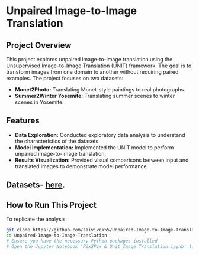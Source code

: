 # Unpaired Image-to-Image Translation

## Project Overview
This project explores unpaired image-to-image translation using the Unsupervised Image-to-Image Translation (UNIT) framework. The goal is to transform images from one domain to another without requiring paired examples. The project focuses on two datasets:
- **Monet2Photo:** Translating Monet-style paintings to real photographs.
- **Summer2Winter Yosemite:** Translating summer scenes to winter scenes in Yosemite.

## Features
- **Data Exploration:** Conducted exploratory data analysis to understand the characteristics of the datasets.
- **Model Implementation:** Implemented the UNIT model to perform unpaired image-to-image translation.
- **Results Visualization:** Provided visual comparisons between input and translated images to demonstrate model performance.

## Datasets- [here](https://efrosgans.eecs.berkeley.edu/cyclegan/datasets/).

## How to Run This Project
To replicate the analysis:
```bash
git clone https://github.com/saivivek55/Unpaired-Image-to-Image-Translation.git
cd Unpaired-Image-to-Image-Translation
# Ensure you have the necessary Python packages installed
# Open the Jupyter Notebook 'Pix2Pix & Unit_Image Translation.ipynb' to view the implementation
